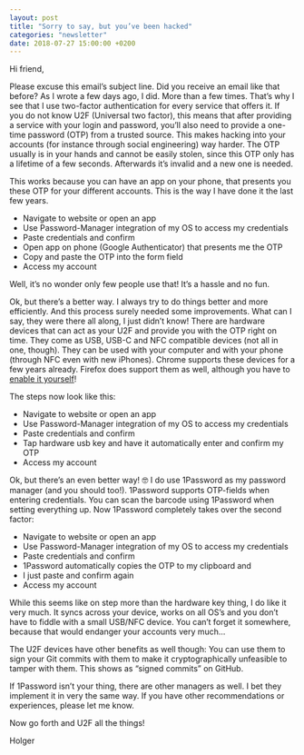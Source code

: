 ```yaml
---
layout: post
title: "Sorry to say, but you’ve been hacked"
categories: "newsletter"
date: 2018-07-27 15:00:00 +0200
---
```

Hi friend,

Please excuse this email’s subject line. Did you receive an email like that before? As I wrote a few days ago, I did. More than a few times. That’s why I see that I use two-factor authentication for every service that offers it. If you do not know U2F (Universal two factor), this means that after providing a service with your login and password, you’ll also need to provide a one-time password (OTP) from a trusted source. This makes hacking into your accounts (for instance through social engineering) way harder. The OTP usually is in your hands and cannot be easily stolen, since this OTP only has a lifetime of a few seconds. Afterwards it’s invalid and a new one is needed.

This works because you can have an app on your phone, that presents you these OTP for your different accounts. This is the way I have done it the last few years.
- Navigate to website or open an app
- Use Password-Manager integration of my OS to access my credentials
- Paste credentials and confirm
- Open app on phone (Google Authenticator) that presents me the OTP
- Copy and paste the OTP into the form field
- Access my account

Well, it’s no wonder only few people use that! It’s a hassle and no fun.

Ok, but there’s a better way. I always try to do things better and more efficiently. And this process surely needed some improvements. What can I say, they were there all along, I just didn’t know!
There are hardware devices that can act as your U2F and provide you with the OTP right on time. They come as USB, USB-C and NFC compatible devices (not all in one, though). They can be used with your computer and with your phone (through NFC even with new iPhones). Chrome supports these devices for a few years already. Firefox does support them as well, although you have to [enable it yourself](https://www.yubico.com/2017/11/how-to-navigate-fido-u2f-in-firefox-quantum/)!

The steps now look like this:
- Navigate to website or open an app
- Use Password-Manager integration of my OS to access my credentials
- Paste credentials and confirm
- Tap hardware usb key and have it automatically enter and confirm my OTP
- Access my account

Ok, but there’s an even better way! 🤓 I do use 1Password as my password manager (and you should too!). 1Password supports OTP-fields when entering credentials. You can scan the barcode using 1Password when setting everything up.
Now 1Password completely takes over the second factor:
- Navigate to website or open an app
- Use Password-Manager integration of my OS to access my credentials
- Paste credentials and confirm
- 1Password automatically copies the OTP to my clipboard and
- I just paste and confirm again
- Access my account

While this seems like on step more than the hardware key thing, I do like it very much. It syncs across your device, works on all OS’s and you don’t have to fiddle with a small USB/NFC device. You can’t forget it somewhere, because that would endanger your accounts very much...

The U2F devices have other benefits as well though: You can use them to sign your Git commits with them to make it cryptographically unfeasible to tamper with them. This shows as “signed commits” on GitHub.

If 1Password isn’t your thing, there are other managers as well. I bet they implement it in very the same way. If you have other recommendations or experiences, please let me know.

Now go forth and U2F all the things!

Holger
